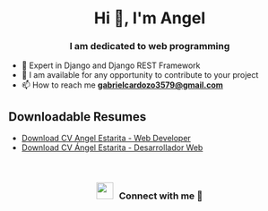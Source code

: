 <h1 align="center">Hi 👋, I'm Angel</h1>
<h3 align="center">I am dedicated to web programming</h3>

- 🌱 Expert in Django and Django REST Framework
- 🤝 I am available for any opportunity to contribute to your project
- 📫 How to reach me **gabrielcardozo3579@gmail.com**

## Downloadable Resumes
- [Download CV Angel Estarita - Web Developer](https://github.com/xAd4/xAd4/blob/main/CV%20Angel%20Estarita%20-%20Web%20Developer.pdf)
- [Download CV Ángel Estarita - Desarrollador Web](https://github.com/xAd4/xAd4/blob/main/CV%20Ángel%20Estarita%20-%20Desarrollador%20Web.pdf)

<br/>

<h3 align="center"><img src="https://media.giphy.com/media/iY8CRBdQXODJSCERIr/giphy.gif" width="30" height="30" style="margin-right: 10px;">Connect with me 🤝 </h3>

